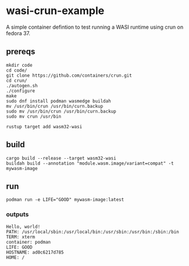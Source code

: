 # wasi-crun-example

A simple container defintion to test running a WASI runtime using crun on fedora 37. 

## prereqs 

```
mkdir code 
cd code/
git clone https://github.com/containers/crun.git
cd crun/
./autogen.sh 
./configure 
make 
sudo dnf install podman wasmedge buildah 
mv /usr/bin/crun /usr/bin/curn.backup 
sudo mv /usr/bin/crun /usr/bin/curn.backup 
sudo mv crun /usr/bin

rustup target add wasm32-wasi
```

## build 

```
cargo build --release --target wasm32-wasi
buildah build --annotation "module.wasm.image/variant=compat" -t mywasm-image
```

## run 

```
podman run -e LIFE="GOOD" mywasm-image:latest
```

### outputs
```
Hello, world!
PATH: /usr/local/sbin:/usr/local/bin:/usr/sbin:/usr/bin:/sbin:/bin
TERM: xterm
container: podman
LIFE: GOOD
HOSTNAME: ad0c6217d785
HOME: /
```